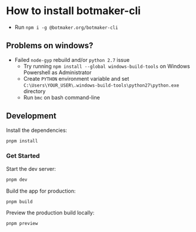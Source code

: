 # How to install botmaker-cli

- Run `npm i -g @botmaker.org/botmaker-cli`

## Problems on windows?  
- Failed `node-gyp` rebuild and/or `python 2.7` issue  
    - Try running `npm install --global windows-build-tools` on Windows Powershell as Administrator  
    - Create `PYTHON` environment variable and set `C:\Users\YOUR_USER\.windows-build-tools\python27\python.exe` directory  
    - Run `bmc` on bash command-line
    
## Development

Install the dependencies:

```bash
pnpm install
```

### Get Started

Start the dev server:

```bash
pnpm dev
```

Build the app for production:

```bash
pnpm build
```

Preview the production build locally:

```bash
pnpm preview
```
